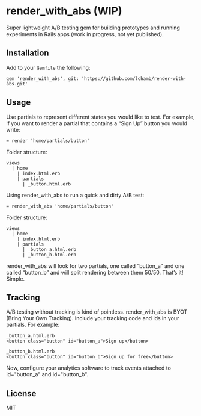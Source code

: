 # render_with_abs (WIP)
Super lightweight A/B testing gem for building prototypes and running experiments in Rails apps (work in progress, not yet published).

## Installation
Add to your `Gemfile` the following:

    gem 'render_with_abs', git: 'https://github.com/lchamb/render-with-abs.git'


## Usage
Use partials to represent different states you would like to test. For example, if you want to render a partial that contains a “Sign Up” button you would write:

    = render 'home/partials/button'

Folder structure:

    views
      | home
        | index.html.erb
        | partials
          | _button.html.erb

Using render_with_abs to run a quick and dirty A/B test:

    = render_with_abs 'home/partials/button'

Folder structure:

    views
      | home
        | index.html.erb
        | partials
          | _button_a.html.erb
          | _button_b.html.erb

render_with_abs will look for two partials, one called “button_a” and one called “button_b” and will split rendering between them 50/50. That’s it! Simple.

## Tracking
A/B testing without tracking is kind of pointless. render_with_abs is BYOT (Bring Your Own Tracking). Include your tracking code and ids in your partials. For example:

    _button_a.html.erb
    <button class="button" id="button_a">Sign up</button>

    _button_b.html.erb
    <button class="button" id="button_b">Sign up for free</button>

Now, configure your analytics software to track events attached to id="button_a" and id="button_b".

## License
MIT
